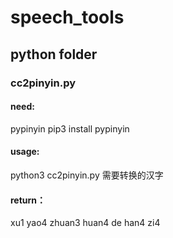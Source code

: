 # speech_tools
## python folder
### cc2pinyin.py
#### need:
pypinyin
pip3 install pypinyin
#### usage:
python3 cc2pinyin.py 需要转换的汉字
#### return：
xu1 yao4 zhuan3 huan4 de han4 zi4
